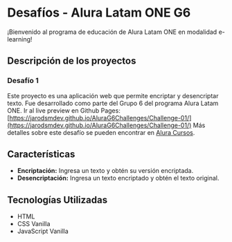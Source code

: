 # Desafíos - Alura Latam ONE G6

¡Bienvenido al programa de educación de Alura Latam ONE en modalidad e-learning!

## Descripción de los proyectos

### Desafío 1
Este proyecto es una aplicación web que permite encriptar y desencriptar texto. Fue desarrollado como parte del Grupo 6 del programa Alura Latam ONE.
Ir al live preview en Github Pages: [https://jarodsmdev.github.io/AluraG6Challenges/Challenge-01/](https://jarodsmdev.github.io/AluraG6Challenges/Challenge-01/)
Más detalles sobre este desafío se pueden encontrar en [Alura Cursos](https://www.aluracursos.com/challenges/principiante-en-programacion/semana-01-implementando-html-y-css).

## Características

- **Encriptación:** Ingresa un texto y obtén su versión encriptada.
- **Desencriptación:** Ingresa un texto encriptado y obtén el texto original.

## Tecnologías Utilizadas

- HTML
- CSS Vanilla
- JavaScript Vanilla




